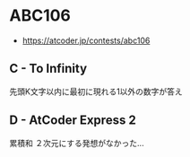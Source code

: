# ABC106
* https://atcoder.jp/contests/abc106


## C - To Infinity
先頭K文字以内に最初に現れる1以外の数字が答え


## D - AtCoder Express 2
累積和
２次元にする発想がなかった...
